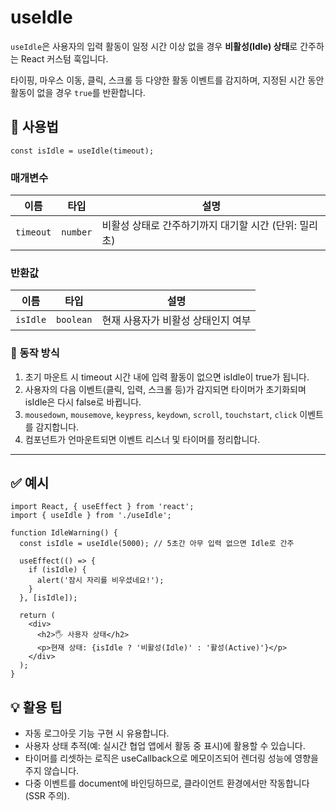 # useIdle

`useIdle`은 사용자의 입력 활동이 일정 시간 이상 없을 경우 **비활성(Idle) 상태**로 간주하는 React 커스텀 훅입니다.

타이핑, 마우스 이동, 클릭, 스크롤 등 다양한 활동 이벤트를 감지하며, 지정된 시간 동안 활동이 없을 경우 `true`를 반환합니다.

## 🔗 사용법

```tsx
const isIdle = useIdle(timeout);
```

### 매개변수

| 이름      | 타입     | 설명                                                  |
| --------- | -------- | ----------------------------------------------------- |
| `timeout` | `number` | 비활성 상태로 간주하기까지 대기할 시간 (단위: 밀리초) |

### 반환값

| 이름     | 타입      | 설명                               |
| -------- | --------- | ---------------------------------- |
| `isIdle` | `boolean` | 현재 사용자가 비활성 상태인지 여부 |

### 🧭 동작 방식

1. 초기 마운트 시 timeout 시간 내에 입력 활동이 없으면 isIdle이 true가 됩니다.
2. 사용자의 다음 이벤트(클릭, 입력, 스크롤 등)가 감지되면 타이머가 초기화되며 isIdle은 다시 false로 바뀝니다.
3. `mousedown`, `mousemove`, `keypress`, `keydown`, `scroll`, `touchstart`, `click` 이벤트를 감지합니다.
4. 컴포넌트가 언마운트되면 이벤트 리스너 및 타이머를 정리합니다.

---

## ✅ 예시

```tsx
import React, { useEffect } from 'react';
import { useIdle } from './useIdle';

function IdleWarning() {
  const isIdle = useIdle(5000); // 5초간 아무 입력 없으면 Idle로 간주

  useEffect(() => {
    if (isIdle) {
      alert('잠시 자리를 비우셨네요!');
    }
  }, [isIdle]);

  return (
    <div>
      <h2>🖐️ 사용자 상태</h2>
      <p>현재 상태: {isIdle ? '비활성(Idle)' : '활성(Active)'}</p>
    </div>
  );
}
```

## 💡 활용 팁

- 자동 로그아웃 기능 구현 시 유용합니다.
- 사용자 상태 추적(예: 실시간 협업 앱에서 활동 중 표시)에 활용할 수 있습니다.
- 타이머를 리셋하는 로직은 useCallback으로 메모이즈되어 렌더링 성능에 영향을 주지 않습니다.
- 다중 이벤트를 document에 바인딩하므로, 클라이언트 환경에서만 작동합니다 (SSR 주의).
